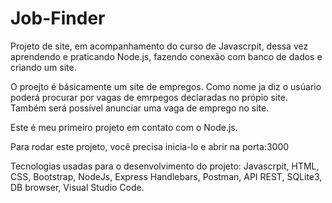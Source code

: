 # Job-Finder
Projeto de site, em acompanhamento do curso de Javascrpit, dessa vez aprendendo e praticando Node.js, fazendo conexão com banco de dados e criando um site.

O proejto é básicamente um site de empregos. Como nome ja diz o usúario poderá procurar por vagas de emrpegos declaradas no própio site.
Também será possível anunciar uma vaga de emprego no site.

Este é meu primeiro projeto em contato com o Node.js.

Para rodar este projeto, você precisa inicia-lo e abrir na porta:3000

Tecnologias usadas para o desenvolvimento do projeto:
Javascrpit,
HTML,
CSS,
Bootstrap,
NodeJs,
Express
Handlebars,
Postman,
API REST,
SQLite3,
DB browser,
Visual Studio Code.
